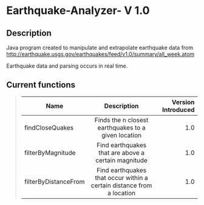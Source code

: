 # Earthquake-Analyzer- V 1.0

## Description
Java program created to manipulate and extrapolate earthquake data from http://earthquake.usgs.gov/earthquakes/feed/v1.0/summary/all_week.atom

Earthquake data and parsing occurs in real time.


## Current functions

>| Name        | Description           | Version Introduced  |
>| ------------- |:-------------:| -----:|
>| findCloseQuakes      | Finds the n closest earthquakes to a given location | 1.0 |
>| filterByMagnitude     | Find earthquakes that are above a certain magnitude     |   1.0 |
>| filterByDistanceFrom | Find earthquakes that occur within a certain distance from a location      |    1.0 |

